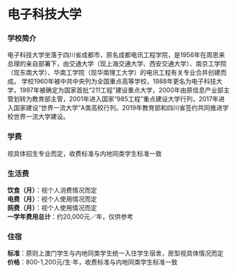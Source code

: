 # 电子科技大学
### 学校简介
电子科技大学坐落于四川省成都市，原名成都电讯工程学院，是1956年在周恩来总理的亲自部署下，由交通大学（现上海交通大学、西安交通大学）、南京工学院（现东南大学）、华南工学院（现华南理工大学）的电讯工程有关专业合并创建而成。 学校1960年被中共中央列为全国重点高等学校，1988年更名为电子科技大学，1997年被确定为国家首批“211工程”建设重点大学，2000年由原信息产业部主管划转为教育部主管，2001年进入国家“985工程”重点建设大学行列，2017年进入国家建设“世界一流大学”A类高校行列。2019年教育部和四川省签约共同推进学校世界一流大学建设。

### 学费
视具体招生专业而定，收费标准与内地同类学生标准一致

### 生活费
**饮食（月）**：视个人消费情况而定  
**电费（月）**：视个人使用情况而定  
**网费（月）**：视个人使用情况而定  
**一学年费用总计**：约20,000元／年，仅供参考  

### 住宿
**标准**：原则上澳门学生与内地同类学生统一入住学生宿舍，房型视具体情况而定  
**价格**：800-1,200元/生·年，收费标准与内地同类学生标准一致  
